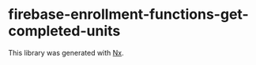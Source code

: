 # firebase-enrollment-functions-get-completed-units

This library was generated with [Nx](https://nx.dev).
